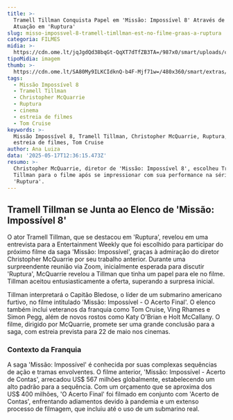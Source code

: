 ```yaml
---
title: >-
  Tramell Tillman Conquista Papel em 'Missão: Impossível 8' Através de Sua
  Atuação em 'Ruptura'
slug: misso-impossvel-8-tramell-timllman-est-no-filme-graas-a-ruptura
categoria: FILMES
midia: >-
  https://cdn.ome.lt/jqJgdQd38bqGt-QqXT7dTfZB3TA=/987x0/smart/uploads/conteudo/fotos/Design_sem_nome_19_8pg60ZK.png
tipoMidia: imagem
thumb: >-
  https://cdn.ome.lt/SA80My9ILKCIdknQ-b4F-Mjf71w=/480x360/smart/extras/conteudos/Design_sem_nome_19.png
tags:
  - Missão Impossível 8
  - Tramell Tillman
  - Christopher McQuarrie
  - Ruptura
  - cinema
  - estreia de filmes
  - Tom Cruise
keywords: >-
  Missão Impossível 8, Tramell Tillman, Christopher McQuarrie, Ruptura, cinema,
  estreia de filmes, Tom Cruise
author: Ana Luiza
data: '2025-05-17T12:36:15.473Z'
resumo: >-
  Christopher McQuarrie, diretor de 'Missão: Impossível 8', escolheu Tramell
  Tillman para o filme após se impressionar com sua performance na série
  'Ruptura'.
---
```


## Tramell Tillman se Junta ao Elenco de 'Missão: Impossível 8'

O ator Tramell Tillman, que se destacou em 'Ruptura', revelou em uma entrevista para a Entertainment Weekly que foi escolhido para participar do próximo filme da saga 'Missão: Impossível', graças à admiração do diretor Christopher McQuarrie por seu trabalho anterior. Durante uma surpreendente reunião via Zoom, inicialmente esperada para discutir 'Ruptura', McQuarrie revelou a Tillman que tinha um papel para ele no filme. Tillman aceitou entusiasticamente a oferta, superando a surpresa inicial.

Tillman interpretará o Capitão Bledose, o líder de um submarino americano furtivo, no filme intitulado 'Missão: Impossível - O Acerto Final'. O elenco também inclui veteranos da franquia como Tom Cruise, Ving Rhames e Simon Pegg, além de novos rostos como Katy O'Brian e Holt McCallany. O filme, dirigido por McQuarrie, promete ser uma grande conclusão para a saga, com estreia prevista para 22 de maio nos cinemas. 

### Contexto da Franquia

A saga 'Missão: Impossível' é conhecida por suas complexas sequências de ação e tramas envolventes. O filme anterior, 'Missão: Impossível - Acerto de Contas', arrecadou US$ 567 milhões globalmente, estabelecendo um alto padrão para a sequência. Com um orçamento que se aproxima dos US$ 400 milhões, 'O Acerto Final' foi filmado em conjunto com 'Acerto de Contas', enfrentando adiamentos devido à pandemia e um extenso processo de filmagem, que incluiu até o uso de um submarino real.

